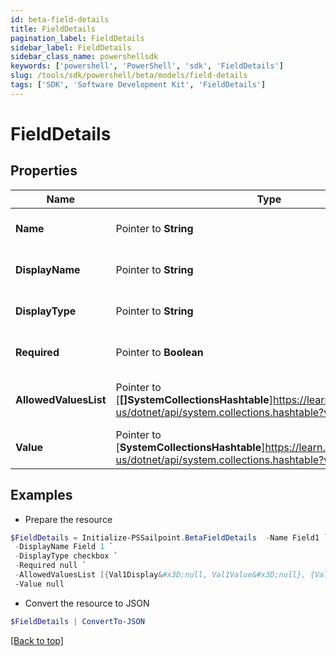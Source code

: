 ```yaml
---
id: beta-field-details
title: FieldDetails
pagination_label: FieldDetails
sidebar_label: FieldDetails
sidebar_class_name: powershellsdk
keywords: ['powershell', 'PowerShell', 'sdk', 'FieldDetails'] 
slug: /tools/sdk/powershell/beta/models/field-details
tags: ['SDK', 'Software Development Kit', 'FieldDetails']
---
```



# FieldDetails

## Properties

Name | Type | Description | Notes
------------ | ------------- | ------------- | -------------
**Name** |  Pointer to **String** | Name of the FormItem | [optional] 
**DisplayName** |  Pointer to **String** | Display name of the field | [optional] 
**DisplayType** |  Pointer to **String** | Type of the field to display | [optional] 
**Required** |  Pointer to **Boolean** | True if the field is required | [optional] 
**AllowedValuesList** |  Pointer to [**[]SystemCollectionsHashtable**]https://learn.microsoft.com/en-us/dotnet/api/system.collections.hashtable?view=net-9.0 | List of allowed values for the field | [optional] 
**Value** |  Pointer to [**SystemCollectionsHashtable**]https://learn.microsoft.com/en-us/dotnet/api/system.collections.hashtable?view=net-9.0 | Value of the field | [optional] 

## Examples

- Prepare the resource
```powershell
$FieldDetails = Initialize-PSSailpoint.BetaFieldDetails  -Name Field1 `
 -DisplayName Field 1 `
 -DisplayType checkbox `
 -Required null `
 -AllowedValuesList [{Val1Display&#x3D;null, Val1Value&#x3D;null}, {Val2Display&#x3D;null, Val2Value&#x3D;null}] `
 -Value null
```

- Convert the resource to JSON
```powershell
$FieldDetails | ConvertTo-JSON
```


[[Back to top]](#) 

